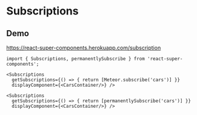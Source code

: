 # Subscriptions

## Demo
https://react-super-components.herokuapp.com/subscription

```
import { Subscriptions, permanentlySubscribe } from 'react-super-components';

<Subscriptions
  getSubscriptions={() => { return [Meteor.subscribe('cars')] }}
  displayComponent={<CarsContainer/>} />

<Subscriptions
  getSubscriptions={() => { return [permanentlySubscribe('cars')] }}
  displayComponent={<CarsContainer/>} />
```

